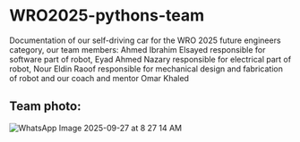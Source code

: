# WRO2025-pythons-team
Documentation of our self-driving car for the WRO 2025 future engineers category, our team members: Ahmed Ibrahim Elsayed responsible for software part of robot, Eyad Ahmed Nazary responsible for electrical part of robot, Nour Eldin Raoof responsible for mechanical design and fabrication of robot and our coach and mentor Omar Khaled

## Team photo:
![WhatsApp Image 2025-09-27 at 8 27 14 AM](https://github.com/user-attachments/assets/ea826742-2109-45b2-85e5-90bebfc39986)
